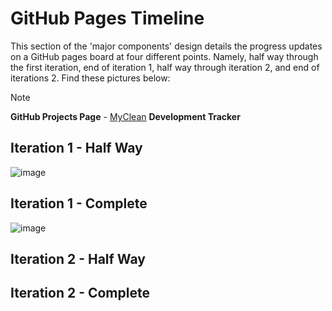 # GitHub Pages Timeline
This section of the 'major components' design details the progress updates on a GitHub pages board at four different points. Namely, half way through the first iteration, end of iteration 1, half way through iteration 2, and end of iterations 2. Find these pictures below:

> [!Note]
> **GitHub Projects Page** - [MyClean](https://github.com/users/Casey-Summers/projects/1) **Development Tracker**

## Iteration 1 - Half Way
![image](https://github.com/user-attachments/assets/bcbb53f1-964f-4b13-902d-8c1357ffdc13)


## Iteration 1 - Complete
![image](https://github.com/user-attachments/assets/da39f98c-38d8-41dc-9a6b-b52394cfd9a4)


## Iteration 2 - Half Way

## Iteration 2 - Complete
